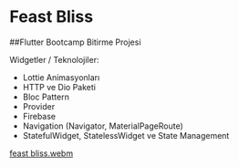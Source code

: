 # Feast Bliss
##Flutter Bootcamp Bitirme Projesi
 
Widgetler / Teknolojiler:
 - Lottie Animasyonları
 - HTTP ve Dio Paketi
 - Bloc Pattern
 - Provider
 - Firebase
 - Navigation (Navigator, MaterialPageRoute)
 - StatefulWidget, StatelessWidget ve State Management





[feast bliss.webm](https://github.com/user-attachments/assets/c92ca288-af0a-4026-b8f2-028321a6b064)





